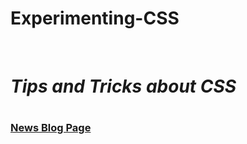 <h1> Experimenting-CSS </h1>
<br>
<h1> <em>Tips and Tricks about CSS </em> <h1>

<a href="https://08gunjan.github.io/Experimenting-CSS/News%20Blog%20Page/index.html"> <h3>News Blog Page</h3> </a>

